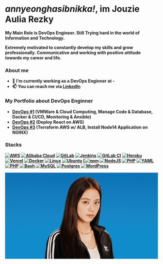 # <i><b>annyeonghasibnikka!<b></i>, im Jouzie Aulia Rezky

My Main Role is DevOps Engineer. Still Trying hard in the world of Information and Technology.

Extremely motivated to constantly develop my skills and grow professionally. Communicative and working with positive attitude towards my career and life.

### About me
- 💼 I’m currently working as a DevOps Enginner at -
- 📫 You can reach me via [LinkedIn](https://www.linkedin.com/in/aureezz/)

### My Portfolio about DevOps Enginner
- [DevOps #1](https://github.com/aureezzhenx/TaskDevOps) (VMWare & Cloud Computing, Manage Code & Database, Docker & CI/CD, Monitoring & Ansible)
- [DevOps #2](https://github.com/aureezzhenx/Jouzie-Final-Task-Dumbways-Batch-4) (Deploy React on AWS)
- [DevOps #3](https://github.com/aureezzhenx/Folkatech-DevOps-Engineer-Technical-Test) (Terraform AWS w/ ALB, Install Node14 Application on NGINX)

### Stacks
[![AWS](https://img.shields.io/badge/AWS-%23FF9900.svg?logo=amazon-web-services&logoColor=white)](#)
[![Alibaba Cloud](https://img.shields.io/badge/AlibabaCloud-%23FF6701.svg?logo=alibabacloud&logoColor=white)](#)
[![GitLab](https://img.shields.io/badge/GitLab-FC6D26?logo=gitlab&logoColor=fff)](#)
[![Jenkins](https://img.shields.io/badge/Jenkins-D24939?logo=jenkins&logoColor=white)](#)
[![GitLab CI](https://img.shields.io/badge/GitLab%20CI-FC6D26?logo=gitlab&logoColor=fff)](#)
[![Heroku](https://img.shields.io/badge/Heroku-430098?logo=heroku&logoColor=fffe)](#)
[![Vercel](https://img.shields.io/badge/Vercel-%23000000.svg?logo=vercel&logoColor=white)](#)
[![Docker](https://img.shields.io/badge/Docker-2496ED?logo=docker&logoColor=fff)](#)
[![Linux](https://img.shields.io/badge/Linux-FCC624?logo=linux&logoColor=black)](#)
[![Ubuntu](https://img.shields.io/badge/Ubuntu-E95420?logo=ubuntu&logoColor=white)](#)
[[![npm](https://img.shields.io/badge/npm-CB3837?logo=npm&logoColor=fff)](#)
[![NodeJS](https://img.shields.io/badge/Node.js-6DA55F?logo=node.js&logoColor=white)](#)
[![PHP](https://img.shields.io/badge/php-%23777BB4.svg?&logo=php&logoColor=white)](#)
[![YAML](https://img.shields.io/badge/YAML-CB171E?logo=yaml&logoColor=fff)](#)
[![PHP](https://img.shields.io/badge/php-%23777BB4.svg?&logo=php&logoColor=white)](#)
[![Bash](https://img.shields.io/badge/Bash-4EAA25?logo=gnubash&logoColor=fff)](#)
[![MySQL](https://img.shields.io/badge/MySQL-4479A1?logo=mysql&logoColor=fff)](#)
[![Postgres](https://img.shields.io/badge/Postgres-%23316192.svg?logo=postgresql&logoColor=white)](#)
[![WordPress](https://img.shields.io/badge/WordPress-%2321759B.svg?logo=wordpress&logoColor=white)](#)



![alt text](https://github.com/aureezzhenx/aureezzhenx/blob/main/jisoo-blackpink-adidas-photoshoot-uhdpaper.com-4K-6.1731.jpg)

<!--
**aureezzhenx/aureezzhenx** is a ✨ _special_ ✨ repository because its `README.md` (this file) appears on your GitHub profile.

Here are some ideas to get you started:

- 🔭 I’m currently working on ...
- 🌱 I’m currently learning ...
- 👯 I’m looking to collaborate on ...
- 🤔 I’m looking for help with ...
- 💬 Ask me about ...
- 📫 How to reach me: ...
- 😄 Pronouns: ...
- ⚡ Fun fact: ...
-->
